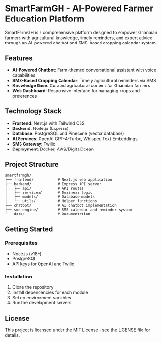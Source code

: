 # SmartFarmGH - AI-Powered Farmer Education Platform

SmartFarmGH is a comprehensive platform designed to empower Ghanaian farmers with agricultural knowledge, timely reminders, and expert advice through an AI-powered chatbot and SMS-based cropping calendar system.

## Features

- **AI-Powered Chatbot**: Farm-themed conversational assistant with voice capabilities
- **SMS-Based Cropping Calendar**: Timely agricultural reminders via SMS
- **Knowledge Base**: Curated agricultural content for Ghanaian farmers
- **Web Dashboard**: Responsive interface for managing crops and preferences

## Technology Stack

- **Frontend**: Next.js with Tailwind CSS
- **Backend**: Node.js (Express)
- **Database**: PostgreSQL and Pinecone (vector database)
- **AI Services**: OpenAI GPT-4-Turbo, Whisper, Text Embeddings
- **SMS Gateway**: Twilio
- **Deployment**: Docker, AWS/DigitalOcean

## Project Structure

```
smartfarmgh/
├── frontend/           # Next.js web application
├── backend/            # Express API server
│   ├── api/            # API routes
│   ├── services/       # Business logic
│   ├── models/         # Database models
│   └── utils/          # Helper functions
├── chatbot/            # AI chatbot implementation
├── sms-engine/         # SMS calendar and reminder system
└── docs/               # Documentation
```

## Getting Started

### Prerequisites

- Node.js (v18+)
- PostgreSQL
- API keys for OpenAI and Twilio

### Installation

1. Clone the repository
2. Install dependencies for each module
3. Set up environment variables
4. Run the development servers

## License

This project is licensed under the MIT License - see the LICENSE file for details.